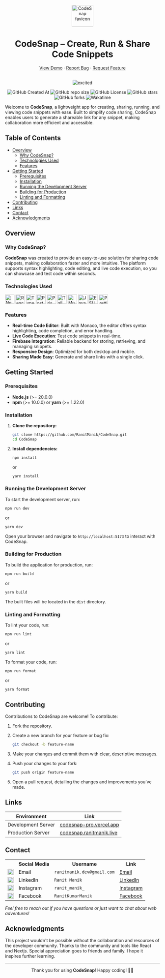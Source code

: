 <div align="center">
  <img height="70px" src="https://github.com/user-attachments/assets/89a292d5-674e-41de-b0de-6af88c2042b3" alt="CodeSnap favicon">
  <h1>CodeSnap – Create, Run & Share Code Snippets</h1>
  <a href="https://codesnap.ranitmanik.live/">View Demo</a>
  ·
  <a href=".github/ISSUE_TEMPLATE/bug_report.md">Report Bug</a>
  ·
  <a href=".github/ISSUE_TEMPLATE/feature_request.md">Request Feature</a>
  <br/>  
  <br/>
  
  ![excited](https://github.com/user-attachments/assets/48f47285-cfe2-41db-8b50-a6a57987c6e9)
  
  ![GitHub Created At](https://img.shields.io/github/created-at/RanitManik/CodeSnap)
  ![GitHub repo size](https://img.shields.io/github/repo-size/RanitManik/CodeSnap)
  ![GitHub License](https://img.shields.io/github/license/RanitManik/CodeSnap)
  ![GitHub stars](https://img.shields.io/github/stars/RanitManik/CodeSnap?style=default)
  ![GitHub forks](https://img.shields.io/github/forks/RanitManik/CodeSnap?style=default)
  ![Wakatime](https://wakatime.com/badge/github/RanitManik/CodeSnap.svg)
</div>  

Welcome to **CodeSnap**, a lightweight app for creating, sharing, running, and viewing code snippets with ease. Built to
simplify code sharing, CodeSnap enables users to generate a shareable link for any snippet, making collaboration more
efficient and accessible.

## Table of Contents

- [Overview](#overview)
    - [Why CodeSnap?](#why-codesnap)
    - [Technologies Used](#technologies-used)
    - [Features](#features)
- [Getting Started](#getting-started)
    - [Prerequisites](#prerequisites)
    - [Installation](#installation)
    - [Running the Development Server](#running-the-development-server)
    - [Building for Production](#building-for-production)
    - [Linting and Formatting](#linting-and-formatting)
- [Contributing](#contributing)
- [Links](#links)
- [Contact](#contact)
- [Acknowledgments](#acknowledgments)

## Overview

### Why CodeSnap?

**CodeSnap** was created to provide an easy-to-use solution for sharing code snippets, making collaboration faster and
more intuitive. The platform supports syntax highlighting, code editing, and live code execution, so you can showcase
and test code within seconds.

### Technologies Used

<p> 
  <img src="https://img.shields.io/badge/next.js-%23000000.svg?style=for-the-badge&logo=next.js&logoColor=white" alt="Next.js" height="30px"> 
  <img src="https://img.shields.io/badge/react-%2320232a.svg?style=for-the-badge&logo=react&logoColor=%2361DAFB" alt="React" height="30px"> 
  <img src="https://img.shields.io/badge/typescript-%23007ACC.svg?style=for-the-badge&logo=typescript&logoColor=white" alt="TypeScript" height="30px"> 
  <img src="https://img.shields.io/badge/postgresql-%23336791.svg?style=for-the-badge&logo=postgresql&logoColor=white" alt="PostgreSQL" height="30px"> 
  <img src="https://img.shields.io/badge/Prisma-3982CE?style=for-the-badge&logo=Prisma&logoColor=white" alt="Prisma" height="30px"> 
  <img src="https://img.shields.io/badge/tailwindcss-%2338B2AC.svg?style=for-the-badge&logo=tailwind-css&logoColor=white" alt="TailwindCSS" height="30px">
  <img src="https://img.shields.io/badge/monaco-%23007ACC.svg?style=for-the-badge&logo=microsoft&logoColor=white" alt="Monaco Editor" height="30px">
  <img src="https://img.shields.io/badge/javascript-%23323330.svg?style=for-the-badge&logo=javascript&logoColor=%23F7DF1E" alt="JavaScript" height="30px">
  <img src="https://img.shields.io/badge/ESLint-4B3263?style=for-the-badge&logo=eslint&logoColor=white" alt="ESLint" height="30px">
  <img src="https://img.shields.io/badge/Prettier-F7B93E.svg?style=for-the-badge&logo=Prettier&logoColor=black" alt="Prettier" height="30px">
</p>

### Features

- **Real-time Code Editor**: Built with Monaco, the editor offers syntax highlighting, code completion, and error
  handling.
- **Live Code Execution**: Test code snippets in real-time.
- **Firebase Integration**: Reliable backend for storing, retrieving, and managing snippets.
- **Responsive Design**: Optimized for both desktop and mobile.
- **Sharing Made Easy**: Generate and share links with a single click.

## Getting Started

### Prerequisites

- **Node.js** (>= 20.0.0)
- **npm** (>= 10.0.0) or **yarn** (>= 1.22.0)

### Installation

1. **Clone the repository:**

   ```bash
   git clone https://github.com/RanitManik/CodeSnap.git
   cd CodeSnap
   ```

2. **Install dependencies:**

   ```bash
   npm install
   ```

   or

   ```bash
   yarn install
   ```

### Running the Development Server

To start the development server, run:

```bash
npm run dev
```

or

```bash
yarn dev
```

Open your browser and navigate to `http://localhost:5173` to interact with CodeSnap.

### Building for Production

To build the application for production, run:

```bash
npm run build
```

or

```bash
yarn build
```

The built files will be located in the `dist` directory.

### Linting and Formatting

To lint your code, run:

```bash
npm run lint
```

or

```bash
yarn lint
```

To format your code, run:

```bash
npm run format
```

or

```bash
yarn format
```

## Contributing

Contributions to CodeSnap are welcome! To contribute:

1. Fork the repository.
2. Create a new branch for your feature or bug fix:

   ```bash
   git checkout -b feature-name
   ```

3. Make your changes and commit them with clear, descriptive messages.
4. Push your changes to your fork:

   ```bash
   git push origin feature-name
   ```

5. Open a pull request, detailing the changes and improvements you’ve made.

## Links

| Environment        | Link                                                         |
|--------------------|--------------------------------------------------------------|
| Development Server | [codesnap-pro.vercel.app](https://codesnap-pro.vercel.app)   |
| Production Server  | [codesnap.ranitmanik.live](https://codesnap.ranitmanik.live) |

## Contact

<table>
  <tr>
    <th></th>
    <th>Social Media</th>
    <th>Username</th>
    <th>Link</th>
  </tr>
  <tr>
    <td><img src="https://cdn4.iconfinder.com/data/icons/social-media-logos-6/512/112-gmail_email_mail-512.png" width="20" /></td>
    <td>Email</td>
    <td><code>ranitmanik.dev@gmail.com</code></td>
    <td><a href="mailto:ranitmanik.dev@gmail.com" target="_blank">Email</a></td>
  </tr>
  <tr>
    <td><img src="https://upload.wikimedia.org/wikipedia/commons/thumb/c/ca/LinkedIn_logo_initials.png/480px-LinkedIn_logo_initials.png" width="20" /></td>
    <td>LinkedIn</td>
    <td><code>Ranit Manik</code></td>
    <td><a href="https://www.linkedin.com/in/ranit-manik/" target="_blank">LinkedIn</a></td>
  </tr>
  <tr>
    <td><img src="https://upload.wikimedia.org/wikipedia/commons/thumb/a/a5/Instagram_icon.png/600px-Instagram_icon.png" width="20" /></td>
    <td>Instagram</td>
    <td><code>ranit_manik_</code></td>
    <td><a href="https://www.instagram.com/ranit_manik_/" target="_blank">Instagram</a></td>
  </tr>
  <tr>
    <td><img src="https://upload.wikimedia.org/wikipedia/commons/6/6c/Facebook_Logo_2023.png" width="20" /></td>
    <td>Facebook</td>
    <td><code>RanitKumarManik</code></td>
    <td><a href="https://www.facebook.com/RanitKumarManik/" target="_blank">Facebook</a></td>
</tr>
</table>

_Feel free to reach out if you have questions or just want to chat about web adventures!_

## Acknowledgments

This project wouldn't be possible without the collaboration and resources of the developer community. Thanks to the
community and tools like React and Nextjs. Special appreciation goes to friends and family. I hope it inspires further
learning.

---

<p align="center">
   Thank you for using <strong>CodeSnap</strong>! Happy coding! 👨‍💻
</p>

